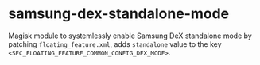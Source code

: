 # samsung-dex-standalone-mode

Magisk module to systemlessly enable Samsung DeX standalone mode by patching `floating_feature.xml`, adds `standalone` value to the key `<SEC_FLOATING_FEATURE_COMMON_CONFIG_DEX_MODE>`.




